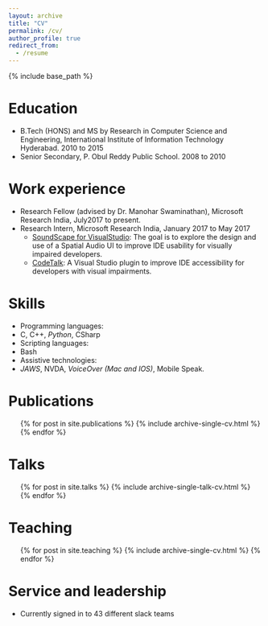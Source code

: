 ```yaml
---
layout: archive
title: "CV"
permalink: /cv/
author_profile: true
redirect_from:
  - /resume
---
```


{% include base_path %}

Education
======
* B.Tech (HONS) and MS by Research in Computer Science and Engineering, International Institute of Information Technology Hyderabad. 2010 to 2015
* Senior Secondary, P. Obul Reddy Public School. 2008 to 2010

Work experience
======
* Research Fellow (advised by Dr. Manohar Swaminathan), Microsoft Research India, July2017 to present.
* Research Intern, Microsoft Research India, January 2017 to May 2017
  * [SoundScape for VisualStudio](projects/soundscape):
  The goal is to explore the design and use of a Spatial Audio UI to improve IDE usability for visually impaired developers.
   * [CodeTalk](projects/codetalk):
    A Visual Studio plugin to improve IDE accessibility for developers with visual impairments.
  
Skills
======
* Programming languages:
 * C, C++, *Python*, CSharp
 * Scripting languages:
  * Bash
  * Assistive technologies:
   * *JAWS*, NVDA, *VoiceOver (Mac and IOS)*, Mobile Speak.

Publications
======
  <ul>{% for post in site.publications %}
    {% include archive-single-cv.html %}
  {% endfor %}</ul>
  
Talks
======
  <ul>{% for post in site.talks %}
    {% include archive-single-talk-cv.html %}
  {% endfor %}</ul>
  
Teaching
======
  <ul>{% for post in site.teaching %}
    {% include archive-single-cv.html %}
  {% endfor %}</ul>
  
Service and leadership
======
* Currently signed in to 43 different slack teams
